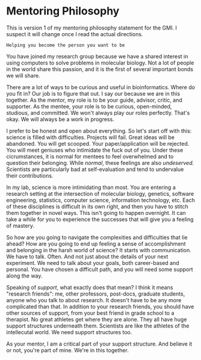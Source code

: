 Mentoring Philosophy
====================

This is version 1 of my mentoring philosophy statement for the GMI. I suspect
it will change once I read the actual directions.

	Helping you become the person you want to be

You have joined my research group because we have a shared interest in using
computers to solve problems in molecular biology. Not a lot of people in the
world share this passion, and it is the first of several important bonds we
will share.

There are a lot of ways to be curious and useful in bioinformatics. Where do
you fit in? Our job is to figure that out. I say _our_ because we are in this
together. As the mentor, my role is to be your guide, advisor, critic, and
supporter. As the mentee, your role is to be curious, open-minded, studious,
and committed. We won't always play our roles perfectly. That's okay. We will
always be a work in progress.

I prefer to be honest and open about everything. So let's start off with this:
science is filled with difficulties. Projects will fail. Great ideas will be
abandoned. You will get scooped. Your paper/application will be rejected. You
will meet geniuses who intimidate the fuck out of you. Under these
cicrumstances, it is normal for mentees to feel overwhelmed and to question
their belonging. While _normal_, these feelings are also _undeserved_.
Scientists are particularly bad at self-evaluation and tend to undervalue their
contributions.

In my lab, science is more intimidating than most. You are entering a research
setting at the intersection of molecular biology, genetics, software
engineering, statistics, computer science, information technology, etc. Each of
these disciplines is difficult in its own right, and then you have to stitch
them together in novel ways. This isn't going to happen overnight. It can take
a while for you to experience the successes that will give you a feeling of
mastery.

So how are you going to navigate the complexities and difficulties that lie
ahead? How are you going to end up feeling a sense of accomplishment and
belonging in the harsh world of science? It starts with communication. We have
to talk. Often. And not just about the details of your next experiment. We need
to talk about your goals, both career-based and personal. You have chosen a
difficult path, and you will need some support along the way.

Speaking of _support_, what exactly does that mean? I think it means "research
friends": me, other professors, post-docs, graduate students, anyone who you
talk to about research. It doesn't have to be any more complicated than that.
In addition to your research friends, you should have other sources of support,
from your best friend in grade school to a therapist. No great athletes get
where they are alone. They all have huge support structures underneath them.
Scientists are like the athletes of the intellecutal world. We need support
structures too.

As your mentor, I am a critical part of your support structure. And believe it
or not, you're part of mine. We're in this together.
